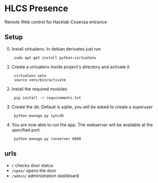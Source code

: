 
# HLCS Presence

Remote Web control for Hacklab Cosenza entrance

## Setup

0. Install virtualenv. In debian derivates just run

	    sudo apt-get install python-virtualenv
	
1. Create a virtualenv inside project's directory and activate it

	    virtualenv venv
	    source venv/bin/activate
	
2. Install the required modules

	    pip install -r requirements.txt
	
3. Create the db. Default is sqlite, you will be asked to create a superuser

	    python manage.py syncdb
	
4. You are now able to run the app. The webserver will be available at the specified port.

	    python manage.py runserver 8080
	
## urls

+ `/`	checks door status
+ `/open/`	opens the door
+ `/admin/`	administration dashboard
